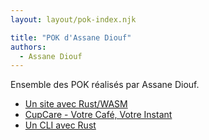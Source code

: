 ```yaml
---
layout: layout/pok-index.njk

title: "POK d'Assane Diouf"
authors:
  - Assane Diouf
---
```


Ensemble des POK réalisés par Assane Diouf.

* [Un site avec Rust/WASM](./temps-1)
* [CupCare - Votre Café, Votre Instant](./temps-2)
* [Un CLI avec Rust](./temps-3)

